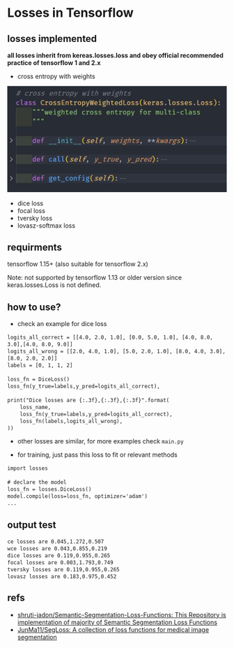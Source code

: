 # Losses in Tensorflow

## losses implemented

**all losses inherit from kereas.losses.loss and obey official recommended practice of tensorflow 1 and 2.x**

- cross entropy with weights

![](images/ce_loss.jpg)

- dice loss
- focal loss
- tversky loss
- lovasz-softmax loss

## requirments

tensorflow 1.15+ (also suitable for tensorflow 2.x)

Note: not supported by tensorflow 1.13 or older version since keras.losses.Loss is not defined.

## how to use?

- check an example for dice loss

```
logits_all_correct = [[4.0, 2.0, 1.0], [0.0, 5.0, 1.0], [4.0, 8.0, 3.0],[4.0, 8.0, 9.0]]
logits_all_wrong = [[2.0, 4.0, 1.0], [5.0, 2.0, 1.0], [8.0, 4.0, 3.0],[8.0, 2.0, 2.0]]
labels = [0, 1, 1, 2]

loss_fn = DiceLoss()
loss_fn(y_true=labels,y_pred=logits_all_correct),

print("Dice losses are {:.3f},{:.3f},{:.3f}".format(
    loss_name,
    loss_fn(y_true=labels,y_pred=logits_all_correct),
    loss_fn(labels,logits_all_wrong),
))
```

- other losses are similar, for more examples check `main.py`


- for training, just pass this loss to fit or relevant methods

```
import losses

# declare the model
loss_fn = losses.DiceLoss()
model.compile(loss=loss_fn, optimizer='adam')
...
```

## output test

```
ce losses are 0.045,1.272,0.507
wce losses are 0.043,0.855,0.219
dice losses are 0.119,0.955,0.265
focal losses are 0.003,1.793,0.749
tversky losses are 0.119,0.955,0.265
lovasz losses are 0.183,0.975,0.452
```



## refs
* [shruti-jadon/Semantic-Segmentation-Loss-Functions: This Repository is implementation of majority of Semantic Segmentation Loss Functions](https://github.com/shruti-jadon/Semantic-Segmentation-Loss-Functions)
* [JunMa11/SegLoss: A collection of loss functions for medical image segmentation](https://github.com/JunMa11/SegLoss)